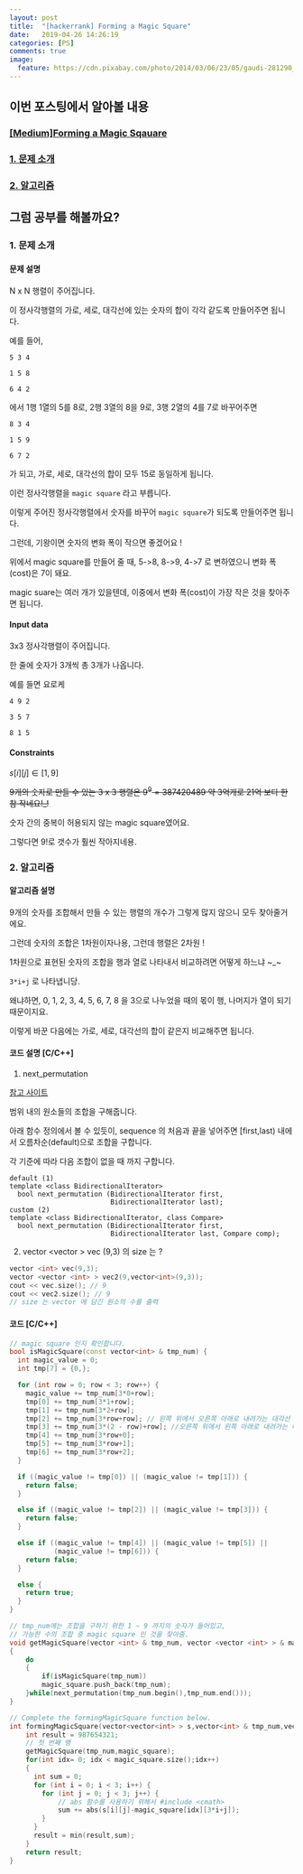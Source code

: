 ```yaml
---
layout: post
title:  "[hackerrank] Forming a Magic Square"
date:   2019-04-26 14:26:19
categories: [PS]
comments: true
image:
  feature: https://cdn.pixabay.com/photo/2014/03/06/23/05/gaudi-281290_1280.jpg
---
```


## **이번 포스팅에서 알아볼 내용**
### [[Medium]Forming a Magic Sqauare](https://bit.ly/2sl9VVa)
<!--more-->
### [1. 문제 소개](#1.-문제-소개)

### [2. 알고리즘](#2.-알고리즘)

## **그럼 공부를 해볼까요?**

### 1. 문제 소개

#### 문제 설명
N x N 행렬이 주어집니다. 

이 정사각행렬의 가로, 세로, 대각선에 있는 숫자의 합이 각각 같도록 만들어주면 됩니다. 

예를 들어, 

    5 3 4 

    1 5 8        

    6 4 2 

에서 1행 1열의 5를 8로, 2행 3열의 8을 9로, 3행 2열의 4를 7로 바꾸어주면 

    8 3 4

    1 5 9

    6 7 2

가 되고, 가로, 세로, 대각선의 합이 모두 15로 동일하게 됩니다. 

이런 정사각행렬을 `magic square` 라고 부릅니다.

이렇게 주어진 정사각행렬에서 숫자를 바꾸어 `magic square`가 되도록 만들어주면 됩니다. 

그런데, 기왕이면 숫자의 변화 폭이 작으면 좋겠어요 ! 

위에서 magic square를 만들어 줄 때, 5->8, 8->9, 4->7 로 변하였으니 변화 폭(cost)은 7이 돼요.

magic suare는 여러 개가 있을텐데, 이중에서 변화 폭(cost)이 가장 작은 것을 찾아주면 됩니다.

#### Input data
3x3 정사각행렬이 주어집니다. 

한 줄에 숫자가 3개씩 총 3개가 나옵니다. 

예를 들면 요로케 

    4 9 2

    3 5 7

    8 1 5
    
#### Constraints
$s[i][j] \in [1,9]$

~~9개의 숫자로 만들 수 있는 3 x 3 행렬은 $9^{9} = 387420489$ 약 3억개로 21억 보다 한 참 작네요!_!~~

숫자 간의 중복이 허용되지 않는 magic square였어요. 

그렇다면 9!로 갯수가 훨씬 작아지네용.

### 2. 알고리즘

#### 알고리즘 설명
9개의 숫자를 조합해서 만들 수 있는 행렬의 개수가 그렇게 많지 않으니 모두 찾아줄거에요. 

그런데 숫자의 조합은 1차원이자나용, 그런데 행렬은 2차원 !

1차원으로 표현된 숫자의 조합을 행과 열로 나타내서 비교하려면 어떻게 하느냐 ~_~ 

`3*i+j` 로 나타냅니당.

왜냐하면, 0, 1, 2, 3, 4, 5, 6, 7, 8 을 3으로 나누었을 때의 몫이 행, 나머지가 열이 되기 때문이지요.

이렇게 바꾼 다음에는 가로, 세로, 대각선의 합이 같은지 비교해주면 됩니다. 

#### 코드 설명 [C/C++]
1) next_permutation

[참고 사이트](https://bit.ly/2Vm3H80)

범위 내의 원소들의 조합을 구해줍니다.

아래 함수 정의에서 볼 수 있듯이, sequence 의 처음과 끝을 넣어주면 [first,last) 내에서 오름차순(default)으로 조합을 구합니다. 

각 기준에 따라 다음 조합이 없을 때 까지 구합니다. 

    default (1)	
    template <class BidirectionalIterator>
      bool next_permutation (BidirectionalIterator first,
                             BidirectionalIterator last);
    custom (2)	
    template <class BidirectionalIterator, class Compare>
      bool next_permutation (BidirectionalIterator first,
                             BidirectionalIterator last, Compare comp);
  

2) vector <vector <int> > vec (9,3) 의 size 는 ? 

```c++
vector <int> vec(9,3);
vector <vector <int> > vec2(9,vector<int>(9,3));
cout << vec.size(); // 9
cout << vec2.size(); // 9 
// size 는 vector 에 담긴 원소의 수를 출력 
```
  
#### 코드 [C/C++]
```c++
// magic square 인지 확인합니다.
bool isMagicSquare(const vector<int> & tmp_num) {
  int magic_value = 0;
  int tmp[7] = {0,};

  for (int row = 0; row < 3; row++) {
    magic_value += tmp_num[3*0+row];
    tmp[0] += tmp_num[3*1+row];
    tmp[1] += tmp_num[3*2+row];
    tmp[2] += tmp_num[3*row+row]; // 왼쪽 위에서 오른쪽 아래로 내려가는 대각선
    tmp[3] += tmp_num[3*(2 - row)+row]; //오른쪽 위에서 왼쪽 아래로 내려가는 대각선
    tmp[4] += tmp_num[3*row+0];
    tmp[5] += tmp_num[3*row+1];
    tmp[6] += tmp_num[3*row+2];
  }

  if ((magic_value != tmp[0]) || (magic_value != tmp[1])) {
    return false;
  }

  else if ((magic_value != tmp[2]) || (magic_value != tmp[3])) {
    return false;
  }

  else if ((magic_value != tmp[4]) || (magic_value != tmp[5]) ||
           (magic_value != tmp[6])) {
    return false;
  }

  else {
    return true;
  }
}

// tmp_num에는 조합을 구하기 위한 1 ~ 9 까지의 숫자가 들어있고, 
// 가능한 수의 조합 중 magic square 인 것을 찾아줌.
void getMagicSquare(vector <int> & tmp_num, vector <vector <int> > & magic_square)
{
    do
    {
        if(isMagicSquare(tmp_num))
        magic_square.push_back(tmp_num);
    }while(next_permutation(tmp_num.begin(),tmp_num.end()));
}

// Complete the formingMagicSquare function below.
int formingMagicSquare(vector<vector<int> > s,vector<int> & tmp_num,vector<vector<int> > & magic_square) {
    int result = 987654321;
    // 첫 번째 행
    getMagicSquare(tmp_num,magic_square);
    for(int idx= 0; idx < magic_square.size();idx++)
    {
      int sum = 0;
      for (int i = 0; i < 3; i++) {
        for (int j = 0; j < 3; j++) {
            // abs 함수를 사용하기 위해서 #include <cmath> 
            sum += abs(s[i][j]-magic_square[idx][3*i+j]);
        }
      }
      result = min(result,sum);
    }    
    return result;
}
```
